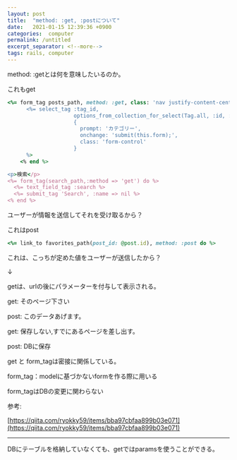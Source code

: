 ```yaml
---
layout: post
title:  "method: :get, :postについて"
date:   2021-01-15 12:39:36 +0900
categories:  computer
permalink: /untitled
excerpt_separator: <!--more-->
tags: rails, computer
---
```


<!--more-->
method: :getとは何を意味したいるのか。

これもget

```ruby
<%= form_tag posts_path, method: :get, class: 'nav justify-content-cente' do %>
      <%= select_tag :tag_id,
                     options_from_collection_for_select(Tag.all, :id, :name, params[:tag_id]),
                     {
                       prompt: 'カテゴリー',
                       onchange: 'submit(this.form);',
                       class: 'form-control'
                     }
      %>
    <% end %>

<p>検索</p>
<%= form_tag(search_path,:method => 'get') do %>
  <%= text_field_tag :search %>
  <%= submit_tag 'Search', :name => nil %>
<% end %>
```

ユーザーが情報を送信してそれを受け取るから？

これはpost

```ruby
<%= link_to favorites_path(post_id: @post.id), method: :post do %>
```

これは、こっちが定めた値をユーザーが送信したから？

↓

getは、urlの後にパラメーターを付与して表示される。

get: そのページ下さい

post: このデータあげます。

get: 保存しない,すでにあるページを差し出す。

post: DBに保存

get と form_tagは密接に関係している。

form_tag：modelに基づかないformを作る際に用いる

form_tagはDBの変更に関わらない

参考:

[https://qiita.com/ryokky59/items/bba97cbfaa899b03e071](https://qiita.com/ryokky59/items/bba97cbfaa899b03e071)

---

DBにテーブルを格納していなくても、getではparamsを使うことができる。
